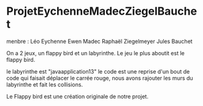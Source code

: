 # ProjetEychenneMadecZiegelBauchet
menbre : 
Léo Eychenne
Ewen Madec 
Raphaël Ziegelmeyer
Jules Bauchet

On a 2 jeux, un flappy bird et un labyrinthe. Le jeu le plus aboutit est le flappy bird.

le labyrinthe est "javaapplication13"  le code est une reprise d'un bout de code qui faisait déplacer le carrée rouge, nous avons rajouter les 
murs du labyrinthe et fait les collisions.

Le Flappy bird est une création originale de notre projet.
